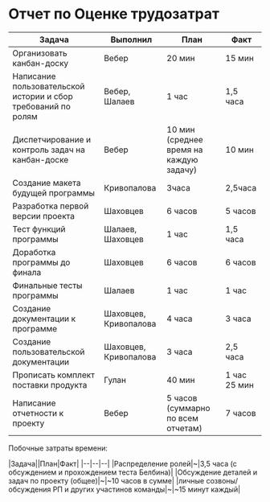 # Отчет по Оценке трудозатрат

|Задача|Выполнил|План|Факт|
|--|--|--|--|
|Организовать канбан-доску|Вебер|20 мин|15 мин|
|Написание пользовательской истории и сбор требований по ролям|Вебер, Шалаев|1 час|1,5 часа|
|Диспетчирование и контроль задач на канбан-доске|Вебер|10 мин (среднее время на каждую задачу)|10 мин|
|Создание макета будущей программы|Кривопалова|3часа|2,5часа|
|Разработка первой версии проекта|Шаховцев|6 часов|5 часов|
|Тест функций программы|Шалаев, Шаховцев|1 час|1,5 часа|
|Доработка программы до финала|Шаховцев|6 часов|6 часов|
|Финальные тесты программы|Шалаев|1 час|1 час|
|Создание документации к программе|Шаховцев, Кривопалова|4 часа|3 часа|
|Создание пользовательской документации|Шаховцев, Кривопалова|3 часа|2,5 часа|
|Прописать комплект поставки продукта|Гулан|40 мин|1 час 25 мин|
|Написание отчетности к проекту|Вебер|5 часов (суммарно по всем отчетам)|7 часов|

Побочные затраты времени:

|Задача||План|Факт|
|--|--|--|
|Распределение ролей|~|3,5 часа (с обсуждением и прохождением теста Белбина)|
|Обсуждение деталей и задач по проекту (общее)|~|~10 часов в сумме|
|личные созвоны/обсуждения РП и других участинов команды|~|~15 минут каждый|

